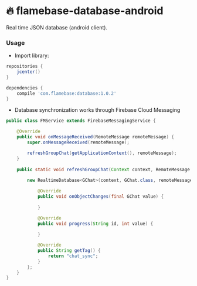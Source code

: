 # :fire: flamebase-database-android
Real time JSON database (android client).

### Usage

- Import library:

```groovy
repositories {
    jcenter()
}

dependencies {
    compile 'com.flamebase:database:1.0.2'
}
```
- Database synchronization works through Firebase Cloud Messaging 

```java
public class FMService extends FirebaseMessagingService {

    @Override
    public void onMessageReceived(RemoteMessage remoteMessage) {
        super.onMessageReceived(remoteMessage);

        refreshGroupChat(getApplicationContext(), remoteMessage);
    }
    
    public static void refreshGroupChat(Context context, RemoteMessage remoteMessage) {
        
        new RealtimeDatabase<GChat>(context, GChat.class, remoteMessage) {

            @Override
            public void onObjectChanges(final GChat value) {
                
            }

            @Override
            public void progress(String id, int value) {
                
            }

            @Override
            public String getTag() {
                return "chat_sync";
            }
        };
    }
}
```

